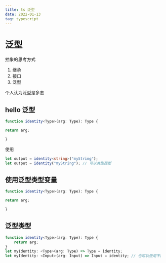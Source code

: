 ```yaml
---
title: ts 泛型
date: 2022-01-13
tag: typescript
---
```


# 泛型

抽象的思考方式

1. 继承
2. 接口
3. 泛型

个人认为泛型是多态

##  hello 泛型
``` ts
function identity<Type>(arg: Type): Type {

return arg;

}
```

使用
``` ts
let output = identity<string>("myString");
let output = identity("myString"); // 可以类型推断
```

## 使用泛型类型变量
```ts
function identity<Type>(arg: Type): Type {

return arg;

}
```

## 泛型类型

```ts
function identity<Type>(arg: Type): Type {
	return arg;
}
let myIdentity: <Type>(arg: Type) => Type = identity;
let myIdentity: <Input>(arg: Input) => Input = identity; // 也可以使用不同名称
```